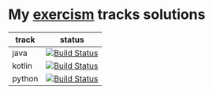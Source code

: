 # My [exercism](https://exercism.io/) tracks solutions

| track | status |
|-------|--------|
| java  | [![Build Status](https://travis-ci.com/uzilan/exercism-solutions-java.svg?branch=master)](https://travis-ci.com/uzilan/exercism-solutions-java)|
| kotlin | [![Build Status](https://travis-ci.com/uzilan/exercism-solutions-kotlin.svg?branch=master)](https://travis-ci.com/uzilan/exercism-solutions-kotlin)|
| python | [![Build Status](https://travis-ci.com/uzilan/exercism-solutions-python.svg?branch=master)](https://travis-ci.com/uzilan/exercism-solutions-python)|
